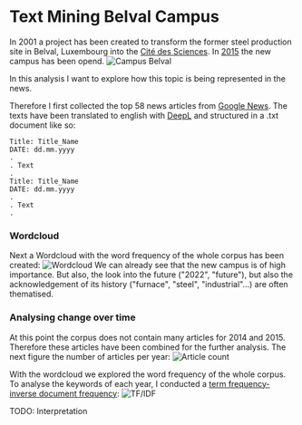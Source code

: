 # Text Mining Belval Campus
In 2001 a project has been created to transform the former steel production site in Belval,
Luxembourg into the [Cité des Sciences](https://wwwde.uni.lu/fhse/belval_campus). 
In [2015](https://lequotidien.lu/luxembourg/le-campus-de-belval-en-un-clin-doeil/) the new campus has been opend.
![Campus Belval](https://wwwde.uni.lu/var/storage/images/media/images/campus_belval_final_1/1014043-1-fre-FR/campus_belval_final_1.jpg)

In this analysis I want to explore how this topic is being represented in the news.

Therefore I first collected the top 58 news articles from [Google News](https://www.google.com/search?q=belval+campus+esch-sur-alzette&client=firefox-b-d&sxsrf=ALeKk0080OxF6oOpC3lb6hNxafFccNgYjA:1590592264605&source=lnms&tbm=nws&sa=X&ved=2ahUKEwi57Kf3qdTpAhU7ThUIHSw_CG0Q_AUoAXoECCwQAw&biw=1920&bih=966).
The texts have been translated to english with [DeepL](https://www.deepl.com/en/translator) and structured 
in a .txt document like so:
```
Title: Title_Name
DATE: dd.mm.yyyy
.
. Text
.
Title: Title_Name
DATE: dd.mm.yyyy
.
. Text
.
```

### Wordcloud
Next a Wordcloud with the word frequency of the whole corpus has been created:
![Wordcloud](https://github.com/Weemaan/Text_Mining_Belval/blob/master/Plots/wordcloud.svg)
We can already see that the new campus is of high importance. But also, the look into the future ("2022", "future"),
but also the acknowledgement of its history ("furnace", "steel", "industrial"...) are often thematised.

### Analysing change over time
At this point the corpus does not contain many articles for 2014 and 2015. 
Therefore these articles have been combined for the further analysis. The next figure the number of articles per year:
![Article count](https://github.com/Weemaan/Text_Mining_Belval/blob/master/Plots/Articles_Count.svg)

With the wordcloud we explored the word frequency of the whole corpus. To analyse the keywords of each year, I conducted
a [term frequency-inverse document frequency](http://www.tfidf.com/):
![TF/IDF](https://github.com/Weemaan/Text_Mining_Belval/blob/master/Plots/tf_idf.svg)

TODO: Interpretation


